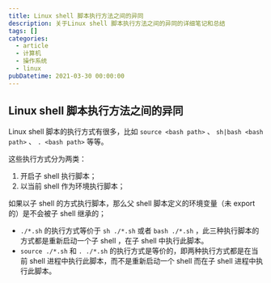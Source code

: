 ```yaml
---
title: Linux shell 脚本执行方法之间的异同
description: 关于Linux shell 脚本执行方法之间的异同的详细笔记和总结
tags: []
categories:
  - article
  - 计算机
  - 操作系统
  - linux
pubDatetime: 2021-03-30 00:00:00
---
```


## Linux shell 脚本执行方法之间的异同

Linux shell 脚本的执行方式有很多，比如 `source <bash path>` 、 `sh|bash <bash path>` 、 `. <bash path>` 等等。

这些执行方式分为两类：

1. 开启子 shell 执行脚本；
2. 以当前 shell 作为环境执行脚本；

如果以子 shell 的方式执行脚本，那么父 shell 脚本定义的环境变量（未 export 的）是不会被子 shell 继承的；

- `./*.sh` 的执行方式等价于 `sh ./*.sh` 或者 `bash ./*.sh` ，此三种执行脚本的方式都是重新启动一个子 shell ，在子 shell 中执行此脚本。
- `source ./*.sh` 和 `. ./*.sh` 的执行方式是等价的，即两种执行方式都是在当前 shell 进程中执行此脚本，而不是重新启动一个 shell 而在子 shell 进程中执行此脚本。
